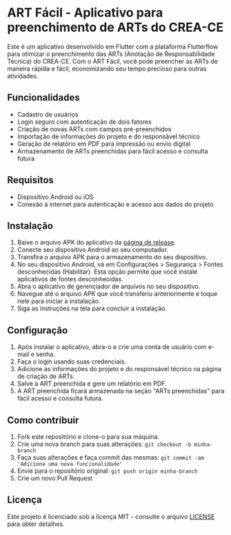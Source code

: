 # ART Fácil - Aplicativo para preenchimento de ARTs do CREA-CE

Este é um aplicativo desenvolvido em Flutter com a plataforma Flutterflow para otimizar o preenchimento das ARTs (Anotação de Responsabilidade Técnica) do CREA-CE. Com o ART Fácil, você pode preencher as ARTs de maneira rápida e fácil, economizando seu tempo precioso para outras atividades.

## Funcionalidades

- Cadastro de usuários
- Login seguro com autenticação de dois fatores
- Criação de novas ARTs com campos pré-preenchidos
- Importação de informações do projeto e do responsável técnico
- Geração de relatório em PDF para impressão ou envio digital
- Armazenamento de ARTs preenchidas para fácil acesso e consulta futura

## Requisitos

- Dispositivo Android ou iOS
- Conexão à internet para autenticação e acesso aos dados do projeto

## Instalação

1. Baixe o arquivo APK do aplicativo da [página de release](https://github.com/seuusuario/ART-Facil/releases/latest).
2. Conecte seu dispositivo Android ao seu computador.
3. Transfira o arquivo APK para o armazenamento do seu dispositivo.
4. No seu dispositivo Android, vá em Configurações > Segurança > Fontes desconhecidas (Habilitar). Esta opção permite que você instale aplicativos de fontes desconhecidas.
5. Abra o aplicativo de gerenciador de arquivos no seu dispositivo.
6. Navegue até o arquivo APK que você transferiu anteriormente e toque nele para iniciar a instalação.
7. Siga as instruções na tela para concluir a instalação.

## Configuração

1. Após instalar o aplicativo, abra-o e crie uma conta de usuário com e-mail e senha.
2. Faça o login usando suas credenciais.
3. Adicione as informações do projeto e do responsável técnico na página de criação de ARTs.
4. Salve a ART preenchida e gere um relatório em PDF.
5. A ART preenchida ficará armazenada na seção "ARTs preenchidas" para fácil acesso e consulta futura.

## Como contribuir

1. Fork este repositório e clone-o para sua máquina.
2. Crie uma nova branch para suas alterações: `git checkout -b minha-branch`
3. Faça suas alterações e faça commit das mesmas: `git commit -am 'Adiciona uma nova funcionalidade'`
4. Envie para o repositório original: `git push origin minha-branch`
5. Crie um novo Pull Request

## Licença

Este projeto é licenciado sob a licença MIT - consulte o arquivo [LICENSE](LICENSE) para obter detalhes.